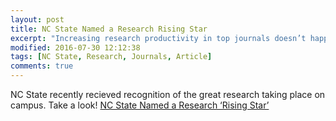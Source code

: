 ```yaml
---
layout: post
title: NC State Named a Research Rising Star
excerpt: "Increasing research productivity in top journals doesn’t happen by accident"
modified: 2016-07-30 12:12:38
tags: [NC State, Research, Journals, Article]
comments: true
---
```


NC State recently recieved recognition of the great research taking place on campus. Take a look! [NC State Named a Research ‘Rising Star’](https://news.ncsu.edu/2016/07/nature-index-rise-2016/ "NC State Named a Research ‘Rising Star’")
